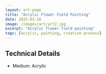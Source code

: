 ```yaml
---
layout: art-page
title: "Acrylic Flower Field Painting"
date: 2025-03-18
image: /images/art/art2.jpg
excerpt: "Acrylic flower field painting"
tags: [acrylic, painting, creative process]
---
```


## Technical Details
- Medium: Acrylic

